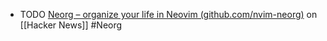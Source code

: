 - TODO [Neorg – organize your life in Neovim (github.com/nvim-neorg)](https://news.ycombinator.com/item?id=39828963) on [[Hacker News]] #Neorg